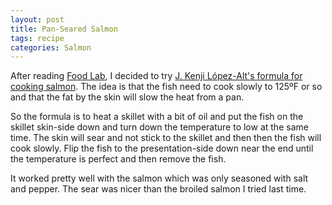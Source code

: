 ```yaml
---
layout: post
title: Pan-Seared Salmon
tags: recipe
categories: Salmon
---
```

After reading [Food Lab](http://www.kenjilopezalt.com/), I decided to try [J. Kenji López-Alt's formula for cooking salmon](/recipes/Ultra-Crisp-Skinned-Pan-Roasted-Fish-Fillets.html). The idea is that the fish need to cook slowly to 125ºF or so and that the fat by the skin will slow the heat from a pan.

So the formula is to heat a skillet with a bit of oil and put the fish on the skillet skin-side down and turn down the temperature to low at the same time. The skin will sear and not stick to the skillet and then then the fish will cook slowly. Flip the fish to the presentation-side down near the end until the temperature is perfect and then remove the fish.

It worked pretty well with the salmon which was only seasoned with salt and pepper. The sear was nicer than the broiled salmon I tried last time.